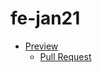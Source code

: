 # fe-jan21

- [Preview](https://github.com/JohnCrownHC/fe-jan21/tree/gh-pages)
  - [Pull Request](https://github.com/JohnCrownHC/fe-jan21/pull/1)
